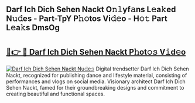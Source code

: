 ## Darf Ich Dich Sehen Nackt O𝚗𝚕yf𝚊ns L𝚎a𝚔ed N𝚞𝚍es - Part-TpY P𝚑𝚘tos Vi𝚍𝚎o - H𝚘𝚝 Part L𝚎a𝚔s DmsOg

# <h2><a href="http://kf9zea.oniu.top/?m=Darf+Ich+Dich+Sehen+Nackt">🔗👉 🔴 Darf Ich Dich Sehen Nackt P𝚑ot𝚘𝚜 V𝚒d𝚎o</a></h2>

[![Darf Ich Dich Sehen Nackt Nu𝚍e𝚜](https://i.imgur.com/0qMVB7G.gif)](http://kf9zea.oniu.top/?m=Darf+Ich+Dich+Sehen+Nackt)
Digital trendsetter Darf Ich Dich Sehen Nackt, recognized for publishing dance and lifestyle material, consisting of performances and vlogs on social media. Visionary architect Darf Ich Dich Sehen Nackt, famed for their groundbreaking designs and commitment to creating beautiful and functional spaces.  
